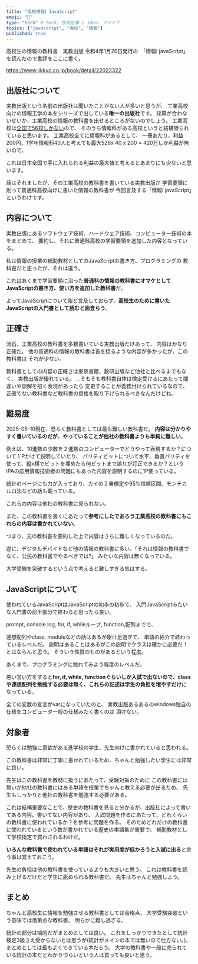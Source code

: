 ```yaml
---
title: "高校情報Ⅰ JavaScript"
emoji: "📘"
type: "tech" # tech: 技術記事 / idea: アイデア
topics: ["javascript", "高校", "情報"]
published: true
---
```


高校生の情報の教科書　実教出版 令和4年1月20日発行の　「情報Ⅰ javaScript」
を読んだので書評をここに書く。

https://www.jikkyo.co.jp/book/detail/22023322

## 出版社について

実教出版という名前の出版社は聞いたことがない人が多いと思うが、
工業高校向けの情報工学の本をシリーズで出している**唯一の出版社**です。
採算が合わないせいか、工業高校の情報の教科書を出せるところがないのでしょう。
工業高校は[全国で56校しかない](https://www.mext.go.jp/a_menu/shotou/shinkou/genjyo/021201.htm)ので、
そのうち情報科がある高校というと結構限られていると思います。
工業高校全てに情報科があるとして、
一冊あたり、利益200円、1学年情報科40人と考えても最大526x 40 x 200 = 420万しか利益が無いので、

これは日本全国で手に入れられる利益の最大値と考えるとあまりにも少ないと思います。

話はそれましたが、その工業高校の教科書を書いている実教出版が
学習要領に則って普通科高校向けに書いた情報の教科書が
今回言及する「情報Ⅰ javaScript」というわけです。

## 内容について

実教出版にあるソフトウェア技術、ハードウェア技術、コンピューター技術の本をまとめて、
要約し、それに普通科高校の学習要領を追加した内容となっている。

私は情報の授業の補助教材としてのJavaScriptの書き方、プログラミングの
教科書だと思ったが、それは違う。

これはあくまで学習要領に沿った**普通科の情報の教科書にオマケとしてJavaScriptの書き方、使い方を追加した教科書**だ。

よってJavaScriptについて殆ど言及しておらず、**高校生のために書いたJavaScriptの入門書として読むと面食らう**。

## 正確さ

流石、工業高校の教科書を多数書いている実教出版だけあって、
内容はかなり正確だ。
他の普通科の情報の教科書は首を捻るような内容が多かったが、この教科書は
それが少ない。

教科書としての内容の正確さは東京書籍、数研出版など他社と比べるまでもなく、
実教出版が優れている。
...そもそも教科書自体は検定受けるにあたって間違いや誤解を招く表現があったら
変更することが義務付けられているなので、正確でない教科書など教科書の資格を取り下げられるべきなんだけどね。

## 難易度

2025-05-10現在、恐らく教科書としては最も難しい教科書だ。
**内容は分かりやすく書いているのだが、やっていることが他社の教科書よりも単純に難しい**。

例えば、10進数の少数を２進数のコンピューターでどうやって表現するか？について１Pかけて説明していたり、
パリティビットについて水平、垂直パリティを使って、縦x横でビットを埋めたら何ビットまで誤りが訂正できるか？という
IPAの応用情報技術者の問題にもあった内容を説明するのに1P使っている。

統計のページにも力が入っており、カイの２乗検定や95%信頼区間、モンテカルロ法などの話も載っている。

これらの内容は他社の教科書に見られない。

また、この教科書を書くにあたって**参考にしたであろう工業高校の教科書にもこれらの内容は書かれていない**。

つまり、元の教科書を要約した上で内容はさらに難しくなっているのだ。

逆に、デジタルデバイドなど他の情報の教科書に多い、「それは情報の教科書でなく、公民の教科書でやるべきでは?」
みたいな内容は無くなっている。

大学受験を突破するという点で考えると難しすぎる気はする。

## JavaScriptについて

使われているJavaScriptはJavaScriptの初歩の初歩で、
入門JavaScriptみたいな入門書の前半部分で終わると思ったら良い。

prompt, console.log, for, if, whileループ, function,配列までで、

連想配列やclass, moduleなどの話はあるが駆け足過ぎて、
単語の紹介で終わっているレベルだ。
説明はあることはあるがこの説明でクラスは確かに必要だ！とはならんと思う。
そういう性質のものがあるという程度。

あくまで、プログラミングに触れてみよう程度のレベルだ。

悪い言い方をすると**for, if, while, functionぐらいしか入試で出ないので、classや連想配列を勉強する必要は無く、これらの記述は学生の負担を増やすだけ**に
なっている。

全ての変数の宣言がvarになっていたのと、
実教出版あるあるのwindows独自の仕様をコンピュータ一般の仕様みたく書くのは
頂けない。

## 対象者

恐らくは勉強に意欲がある進学校の学生、先生向けに書かれていると思われる。

この教科書は非常に丁寧に書かれているため、ちゃんと勉強したい学生には非常に良い。

先生はこの教科書を教材に扱うにあたって、受験対策のために
この教科書には無いが他社の教科書にはある単語を授業でちゃんと教える必要が出るため、
先生もしっかりと他社の教科書を勉強する必要がある。

これは結構重要なことで、歴史の教科書を見ると分かるが、出版社によって書いてある内容、書いてない内容があり、
入試問題を作るにあたって、どれぐらいの教科書に使われているか？を参考に問題を作る。
そのためどれだけの教科書に使われているという数が書かれている歴史の単語集が重要で、
補助教材として学校指定で買わされるわけだ。

**いろんな教科書で使われている単語はそれが実用度が低かろうと入試に出る**と言う事は覚えておこう。

先生の負担は他の教科書を使っているよりも大きいと思う。
これは教科書を読み上げるだけだと学生に舐められる教科書だ。
先生はちゃんと勉強しよう。

## まとめ

ちゃんと高校生に情報を勉強させる教科書としては合格点、
大学受験突破という意味では落第点な教科書。
明らかに難し過ぎる。

統計の部分は端的だがまとめとしては良い。
これをしっかりできたとして統計検定3級さえ受からないとは思うが(統計がメインの本では無いので仕方ない。)、
まとめとしては最もよくできている本だろう。
大学の教科書や一般に売られている統計の本だとわかりづらいという人は買っても良いと思う。
